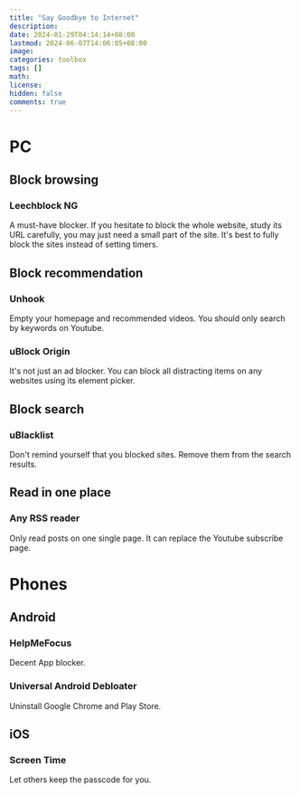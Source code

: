 ```yaml
---
title: "Say Goodbye to Internet"
description: 
date: 2024-01-29T04:14:14+08:00
lastmod: 2024-06-07T14:06:05+08:00
image: 
categories: toolbox
tags: []
math: 
license: 
hidden: false
comments: true
---
```


# PC
## Block browsing
### Leechblock NG
A must-have blocker. If you hesitate to block the whole website, study its URL carefully, you may just need a small part of the site. It's best to fully block the sites instead of setting timers.

## Block recommendation

### Unhook
Empty your homepage and recommended videos. You should only search by keywords on Youtube.

### uBlock Origin
It's not just an ad blocker. You can block all distracting items on any websites using its element picker.

## Block search 
### uBlacklist
Don't remind yourself that you blocked sites. Remove them from the search results.

## Read in one place 
### Any RSS reader 
Only read posts on one single page. It can replace the Youtube subscribe page.

# Phones 
## Android
### HelpMeFocus
Decent App blocker.

### Universal Android Debloater
Uninstall Google Chrome and Play Store.

## iOS
### Screen Time
Let others keep the passcode for you.




